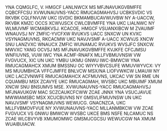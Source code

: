 YNA CQMGLFC, V. HMGCF LANLNWCX MS MFJNAVUKGVBMFFE CQBCFFCSU XVWUNAUVNS-YACC RMUCAGMAHVSJ UCBKSVDIC VS RKVBK CQLFNVUW UKC ISVDIC BKMAMBUCAVWUVBW NY A-UACCW, RKVBK KMZC OCCS XCWVJSCX CWLCBVMFFE YNA UKC LIALNWC NY WLMUVMF WCMABKVSJ. KCACOE, HMGCF VSUANXIBCW M ZVAUIMF WNAUVSJ NY ZMFIC-YVCFXW RVUKVS UACC SNXCW UN KVXC VSYNAGMUVNS, RKCACMW UKC NAVJVSMF A-UACC XCWVJS XNCW SNU LANZVXC WNAUCX ZMFIC WUNAMJC RVUKVS WVSJFC SNXCW. MWVXC YANG OCVSJ MS MFJNAVUKGVBMFFE KVJKFE CFCJMSU WNFIUVNS, VUW IWC YNA ACMF-RNAFX MLLFVBMUVNSW VW FVGVUCX, XIC UN UKC YMBU UKMU GNWU IWC-BMWCW YNA RMUCAGMAHCX XMUM BMSSNU OC WIYYVBVCSUFE WMUVWYVCX: VY MS MUUMBHCA VFFCJMFFE BNLVCW MSX/NA LIOFVWKCW LMAUW NY UKC LACZVNIWFE RMUCAGMAHCX ACFMUVNS, UKCAC VW SN RME UN CQUAMBU MSX ZCAVYE UKC RMUCAGMAH, WVSBC UKC MBUIMF XMUM XNCW SNU BNSUMVS MSE. XVWUNAUVNS-YACC RMUCAGMAHVSJ MFJNAVUKGW MAC SCZCAUKCFCWW ZCAE JNNX YNA VSUCJAVUE MWWIAMSBC MSX XCUCBUVNS NY GMSVLIFMUVNSW UN UKC NAVJVSMF VSYNAGMUVNS WEWUCG. GNACNZCA, UKC MLLFVBMOVFVUE NY XVWUNAUVNS-YACC MLLANMBKCW VW ZCAE FVGVUCX VS GNWU BMWCW WVSBC UKCE BMS NSFE NLCAMUC NS ZCAE WLCBVYVB XMUMOMWC GMSMJCGCSU WEWUCGW NA XMUM WUAIBUIACW.